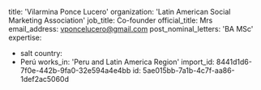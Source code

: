 title: 'Vilarmina Ponce Lucero'
organization: 'Latin American Social Marketing Association'
job_title: Co-founder
official_title: Mrs
email_address: vponcelucero@gmail.com
post_nominal_letters: 'BA MSc'
expertise:
  - salt
country:
  - Perú
works_in: 'Peru and Latin America Region'
import_id: 8441d1d6-7f0e-442b-9fa0-32e594a4e4bb
id: 5ae015bb-7a1b-4c7f-aa86-1def2ac5060d
